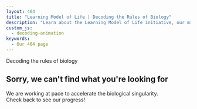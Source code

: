 ```yaml
---
layout: 404
title: "Learning Model of Life | Decoding the Rules of Biology"
description: "Learn about the Learning Model of Life initiative, our mission to decode the rules of biology, and our interdisciplinary approach combining deep biological expertise with leading AI research."
custom_js:
  - decoding-animation
keywords:
  - Our 404 page
---
```


<div class="error-page">
  <div id="decoding-animation" class="decoding-animation">Decoding the rules of biology</div>
  <h2>Sorry, we can't find what you're looking for</h2>
  <p>We are working at pace to accelerate the biological singularity.<br>Check back to see our progress!</p>
</div>

